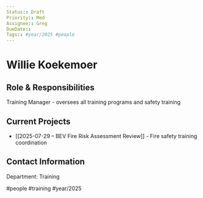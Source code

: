 ```yaml
---
Status:: Draft
Priority:: Med
Assignee:: Greg
DueDate:: 
Tags:: #year/2025 #people
---
```


# Willie Koekemoer

## Role & Responsibilities
Training Manager - oversees all training programs and safety training

## Current Projects
- [[2025-07-29 – BEV Fire Risk Assessment Review]] - Fire safety training coordination

## Contact Information
Department: Training

#people #training #year/2025